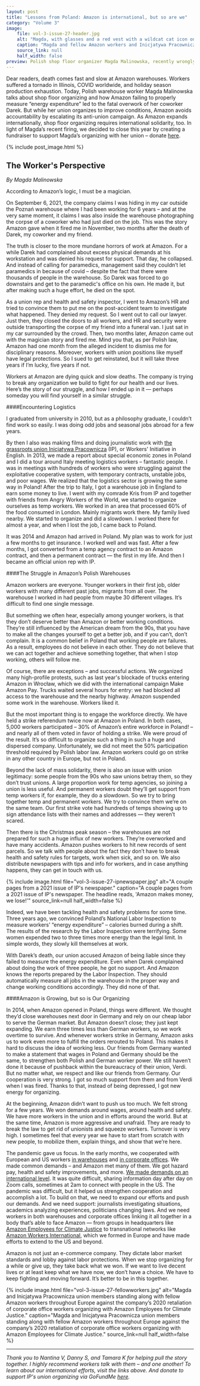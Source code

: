 ```yaml
---
layout: post
title: "Lessons from Poland: Amazon is international, but so are we"
category: "Volume 3"
image:
    file: vol-3-issue-27-header.jpg
    alt: "Magda, with glasses and a red vest with a wildcat cat icon on it, stands with fellow Amazon workers and Inicjatywa Pracownicza union members"
    caption: "Magda and fellow Amazon workers and Inicjatywa Pracownicza union members"
    source_link: null
    half_width: false
preview: Polish shop floor organizer Magda Malinowska, recently wrongly fired, talks about work, death, and resistance at Amazon warehouses
---
```


Dear readers, death comes fast and slow at Amazon warehouses. Workers suffered a tornado in Illinois, COVID worldwide, and holiday season production exhaustion. Today, Polish warehouse worker Magda Malinowska talks about shop floor organizing and how Amazon failing to properly measure “energy expenditure” led to the fatal overwork of her coworker Darek. But while her union organizes to improve conditions, Amazon avoids accountability by escalating its anti-union campaign. As Amazon expands internationally, shop floor organizing requires international solidarity, too. In light of Magda’s recent firing, we decided to close this year by creating a fundraiser to support Magda’s organizing with her union – donate [here](https://www.gofundme.com/f/support-fired-amazon-unionist).

<!-- DO NOT remove the excerpt tag -->
<!--excerpt-->
<!-- remaining content goes below here -->

<!-- DO NOT remove the header image -->
{% include post_image.html %}

## The Worker's Perspective

_By Magda Malinowska_

According to Amazon’s logic, I must be a magician. 

On September 6, 2021, the company claims I was hiding in my car outside the Poznań warehouse where I had been working for 6 years – and at the very same moment, it claims I was also inside the warehouse photographing the corpse of a coworker who had just died on the job. This was the story Amazon gave when it fired me in November, two months after the death of Darek, my coworker and my friend.

The truth is closer to the more mundane horrors of work at Amazon. For a while Darek had complained about excess physical demands at his workstation and was denied his request for support. That day, he collapsed. And instead of calling for paramedics, management said they couldn’t let paramedics in because of covid – despite the fact that there were thousands of people in the warehouse. So Darek was forced to go downstairs and get to the paramedic's office on his own. He made it, but after making such a huge effort, he died on the spot. 

As a union rep and health and safety inspector, I went to Amazon’s HR and tried to convince them to put me on the post-accident team to investigate what happened. They denied my request. So I went out to call our lawyer. Just then, they closed the doors to all workers, and HR and security were outside transporting the corpse of my friend into a funeral van. I just sat in my car surrounded by the crowd. Then, two months later, Amazon came out with the magician story and fired me. Mind you that, as per Polish law, Amazon had one month from the alleged incident to dismiss me for disciplinary reasons. Moreover, workers with union positions like myself have legal protections. So I sued to get reinstated, but it will take three years if I’m lucky, five years if not.

Workers at Amazon are dying quick and slow deaths. The company is trying to break any organization we build to fight for our health and our lives. Here’s the story of our struggle, and how I ended up in it — perhaps someday you will find yourself in a similar struggle.

####Encountering Logistics

I graduated from university in 2010, but as a philosophy graduate, I couldn’t find work so easily. I was doing odd jobs and seasonal jobs abroad for a few years. 

By then I also was making films and doing journalistic work with [the grassroots union Inicjatywa Pracownicza](https://www.ozzip.pl/) (IP), or Workers' Initiative in English. In 2013, we made a report about special economic zones in Poland and I did a tour around Italy meeting logistics workers – fantastic people. I was in meetings with hundreds of workers who were struggling against the exploitative cooperative system, with temporary contracts, unstable jobs, and poor wages. We realized that the logistics sector is growing the same way in Poland! After the trip to Italy, I got a warehouse job in England to earn some money to live. I went with my comrade Kris from IP and together with friends from Angry Workers of the World, we started to organize ourselves as temp workers. We worked in an area that processed 60% of the food consumed in London. Mainly migrants work there. My family lived nearby. We started to organize and did a slowdown. I worked there for almost a year, and when I lost the job, I came back to Poland.

It was 2014 and Amazon had arrived in Poland. My plan was to work for just a few months to get insurance. I worked well and was fast. After a few months, I got converted from a temp agency contract to an Amazon contract, and then a permanent contract — the first in my life. And then I became an official union rep with IP.

####The Struggle in Amazon’s Polish Warehouses

Amazon workers are everyone. Younger workers in their first job, older workers with many different past jobs, migrants from all over. The warehouse I worked in had people from maybe 30 different villages. It’s difficult to find one single message. 

But something we often hear, especially among younger workers, is that they don’t deserve better than Amazon or better working conditions. They’re still influenced by the American dream from the 90s, that you have to make all the changes yourself to get a better job, and if you can’t, don’t complain. It is a common belief in Poland that working people are failures. As a result, employees do not believe in each other. They do not believe that we can act together and achieve something together, that when I stop working, others will follow me. 

Of course, there are exceptions – and successful actions. We organized many high-profile protests, such as last year's blockade of trucks entering Amazon in Wrocław, which we did with the international campaign Make Amazon Pay. Trucks waited several hours for entry: we had blocked all access to the warehouse and the nearby highway. Amazon suspended some work in the warehouse. Workers liked it. 

But the most important thing is to engage the workforce directly. We have held a strike referendum twice now at Amazon in Poland. In both cases, 5,000 workers participated – 30% of Amazon’s entire workforce in Poland! – and nearly all of them voted in favor of holding a strike. We were proud of the result. It’s so difficult to organize such a thing in such a huge and dispersed company. Unfortunately, we did not meet the 50% participation threshold required by Polish labor law. Amazon workers could go on strike in any other country in Europe, but not in Poland. 

Beyond the lack of mass solidarity, there is also an issue with union legitimacy: some people from the 90s who saw unions betray them, so they don’t trust unions. A large proportion work for temp agencies, so joining a union is less useful. And permanent workers doubt they’ll get support from temp workers if, for example, they do a slowdown. So we try to bring together temp and permanent workers. We try to convince them we’re on the same team. Our first strike vote had hundreds of temps showing up to sign attendance lists with their names and addresses — they weren’t scared. 

Then there is the Christmas peak season – the warehouses are not prepared for such a huge influx of new workers. They’re overworked and have many accidents. Amazon pushes workers to hit new records of sent parcels. So we talk with people about the fact they don’t have to break health and safety rules for targets, work when sick, and so on. We also distribute newspapers with tips and info for workers, and in case anything happens, they can get in touch with us.

{% include image.html
  file="vol-3-issue-27-ipnewspaper.jpg"
  alt="A couple pages from a 2021 issue of IP's newspaper."
  caption="A couple pages from a 2021 issue of IP's newspaper. The headline reads, 'Amazon makes money, we lose!'"
  source_link=null
  half_width=false
%}

Indeed, we have been tackling health and safety problems for some time. Three years ago, we convinced Poland’s National Labor Inspection to measure workers’ “energy expenditure” – calories burned during a shift. The results of the research by the Labor Inspection were terrifying. Some women expended two to three times more energy than the legal limit. In simple words, they slowly kill themselves at work.

With Darek’s death, our union accused Amazon of being liable since they failed to measure the energy expenditure. Even when Darek complained about doing the work of three people, he got no support. And Amazon knows the reports prepared by the Labor Inspection. They should automatically measure all jobs in the warehouse in the proper way and change working conditions accordingly. They did none of that.

####Amazon is Growing, but so is Our Organizing

In 2014, when Amazon opened in Poland, things were different. We thought they’d close warehouses next door in Germany and rely on our cheap labor to serve the German market. But Amazon doesn’t close; they just kept expanding. We earn three times less than German workers, so we work overtime to survive. And whenever workers strike in Germany, Amazon asks us to work even more to fulfill the orders rerouted to Poland. This makes it hard to discuss the idea of working less. Our friends from Germany wanted to make a statement that wages in Poland and Germany should be the same, to strengthen both Polish and German worker power. We still haven’t done it because of pushback within the bureaucracy of their union, Verdi. But no matter what, we respect and like our friends from Germany. Our cooperation is very strong. I got so much support from them and from Verdi when I was fired. Thanks to that, instead of being depressed, I got new energy for organizing.

At the beginning, Amazon didn’t want to push us too much. We felt strong for a few years. We won demands around wages, around health and safety. We have more workers in the union and in efforts around the world. But at the same time, Amazon is more aggressive and unafraid. They are ready to break the law to get rid of unionists and squeeze workers. Turnover is very high. I sometimes feel that every year we have to start from scratch with new people, to mobilize them, explain things, and show that we’re here.

The pandemic gave us focus. In the early months, we cooperated with European and US workers [in warehouses](https://medium.com/@amazoniansunitednyc/we-amazon-workers-demand-coronavirus-protections-16f28ad8b15f) and [in corporate offices](https://amazonemployees4climatejustice.medium.com/coronavirus-amazon-log-cfdc9a6f4437). We made common demands – and Amazon met many of them. We got hazard pay, health and safety improvements, and more. [We made demands on an international level](https://drive.google.com/file/d/1vALmaR1DJXgD1bpdMhdQVhDlwZYroRLt/view). It was quite difficult, sharing information day after day on Zoom calls, sometimes at 2am to connect with people in the US. The pandemic was difficult, but it helped us strengthen cooperation and accomplish a lot. To build on that, we need to expand our efforts and push our demands. And we need support: journalists investigating situations, academics analyzing experiences, politicians changing laws. And we need workers in both warehouses and corporate offices linking it all together in a body that’s able to face Amazon — from groups in headquarters like [Amazon Employees for Climate Justice](https://twitter.com/AMZNforClimate) to transnational networks like [Amazon Workers International](https://twitter.com/AmazonWorkersIn), which we formed in Europe and have made efforts to extend to the US and beyond.

Amazon is not just an e-commerce company. They dictate labor market standards and lobby against labor protections. When we stop organizing for a while or give up, they take back what we won. If we want to live decent lives or at least keep what we have now, we don’t have a choice. We have to keep fighting and moving forward. It’s better to be in this together. 

{% include image.html
  file="vol-3-issue-27-fellowworkers.jpg"
  alt="Magda and Inicjatywa Pracownicza union members standing along with fellow Amazon workers throughout Europe against the company’s 2020 retaliation of corporate office workers organizing with Amazon Employees for Climate Justice."
  caption="Magda and Inicjatywa Pracownicza union members standing along with fellow Amazon workers throughout Europe against the company’s 2020 retaliation of corporate office workers organizing with Amazon Employees for Climate Justice."
  source_link=null
  half_width=false
%}

<hr>

_Thank you to Nantina V, Danny S, and Tamara K for helping pull the story together. I highly recommend workers talk with them – and one another! To learn about our international efforts, visit the links above. And donate to support IP's union organizing via GoFundMe [here](https://www.gofundme.com/f/support-fired-amazon-unionist)._

